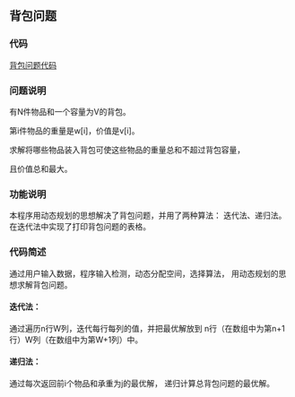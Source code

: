 
## 背包问题

### 代码

[背包问题代码](pack.cpp)

### 问题说明

有N件物品和一个容量为V的背包。

第i件物品的重量是w[i]，价值是v[i]。

求解将哪些物品装入背包可使这些物品的重量总和不超过背包容量，

且价值总和最大。

### 功能说明

本程序用动态规划的思想解决了背包问题，并用了两种算法：
迭代法、递归法。在迭代法中实现了打印背包问题的表格。

### 代码简述

通过用户输入数据，程序输入检测，动态分配空间，选择算法，
用动态规划的思想求解背包问题。

#### 迭代法：
通过遍历n行W列，迭代每行每列的值，并把最优解放到
n行（在数组中为第n+1行）W列（在数组中为第W+1列）中。

#### 递归法：
通过每次返回前i个物品和承重为j的最优解，
递归计算总背包问题的最优解。
